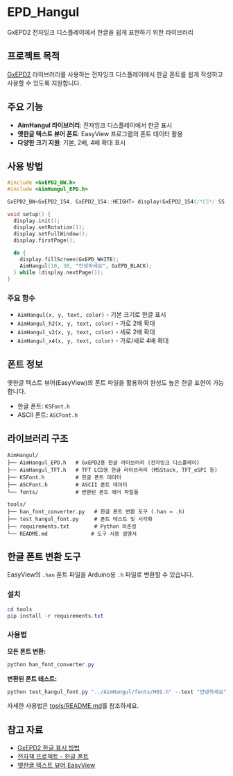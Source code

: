 # EPD_Hangul

GxEPD2 전자잉크 디스플레이에서 한글을 쉽게 표현하기 위한 라이브러리

## 프로젝트 목적

[GxEPD2](https://github.com/ZinggJM/GxEPD2) 라이브러리를 사용하는 전자잉크 디스플레이에서 한글 폰트를 쉽게 작성하고 사용할 수 있도록 지원합니다.

## 주요 기능

- **AimHangul 라이브러리**: 전자잉크 디스플레이에서 한글 표시
- **옛한글 텍스트 뷰어 폰트**: EasyView 프로그램의 폰트 데이터 활용
- **다양한 크기 지원**: 기본, 2배, 4배 확대 표시

## 사용 방법

```cpp
#include <GxEPD2_BW.h>
#include <AimHangul_EPD.h>

GxEPD2_BW<GxEPD2_154, GxEPD2_154::HEIGHT> display(GxEPD2_154(/*CS*/ SS, /*DC*/ 8, /*RST*/ 9, /*BUSY*/ 7));

void setup() {
  display.init();
  display.setRotation(1);
  display.setFullWindow();
  display.firstPage();
  
  do {
    display.fillScreen(GxEPD_WHITE);
    AimHangul(10, 30, "안녕하세요", GxEPD_BLACK);
  } while (display.nextPage());
}
```

### 주요 함수

- `AimHangul(x, y, text, color)` - 기본 크기로 한글 표시
- `AimHangul_h2(x, y, text, color)` - 가로 2배 확대
- `AimHangul_v2(x, y, text, color)` - 세로 2배 확대
- `AimHangul_x4(x, y, text, color)` - 가로/세로 4배 확대

## 폰트 정보

옛한글 텍스트 뷰어(EasyView)의 폰트 파일을 활용하여 완성도 높은 한글 표현이 가능합니다.

- 한글 폰트: `KSFont.h`
- ASCII 폰트: `ASCFont.h`

## 라이브러리 구조

```
AimHangul/
├── AimHangul_EPD.h   # GxEPD2용 한글 라이브러리 (전자잉크 디스플레이)
├── AimHangul_TFT.h   # TFT LCD용 한글 라이브러리 (M5Stack, TFT_eSPI 등)
├── KSFont.h          # 한글 폰트 데이터
├── ASCFont.h         # ASCII 폰트 데이터
└── fonts/            # 변환된 폰트 헤더 파일들

tools/
├── han_font_converter.py   # 한글 폰트 변환 도구 (.han → .h)
├── test_hangul_font.py     # 폰트 테스트 및 시각화
├── requirements.txt        # Python 의존성
└── README.md              # 도구 사용 설명서
```

## 한글 폰트 변환 도구

EasyView의 `.han` 폰트 파일을 Arduino용 `.h` 파일로 변환할 수 있습니다.

### 설치

```powershell
cd tools
pip install -r requirements.txt
```

### 사용법

**모든 폰트 변환:**
```powershell
python han_font_converter.py
```

**변환된 폰트 테스트:**
```powershell
python test_hangul_font.py "../AimHangul/fonts/H01.h" --text "안녕하세요"
```

자세한 사용법은 [tools/README.md](tools/README.md)를 참조하세요.

## 참고 자료

- [GxEPD2 한글 표시 방법](https://blog.naver.com/sanguru/221854830624)
- [전자책 프로젝트 - 한글 폰트](https://blog.naver.com/gilchida/222927710968)
- [옛한글 텍스트 뷰어 EasyView](한글%20디스플레이%20관련자료/EasyView-3.0.b2/)

